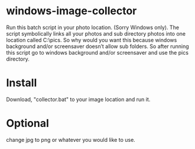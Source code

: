# windows-image-collector
Run this batch script in your photo location. (Sorry Windows only). The script symbolically links all your photos and sub directory photos into one location called C:\pics. So why would you want this because windows background and/or screensaver doesn’t allow sub folders. So after running this script go to windows background and/or screensaver and use the pics directory.

# Install
Download, "collector.bat" to your image location and run it.

# Optional
change jpg to png or whatever you would like to use.
